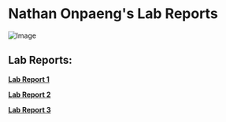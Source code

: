 # Nathan Onpaeng's Lab Reports
![Image](https://crc.losrios.edu//crc/main/img/page-assets/Share-Social-1200x630/cac/business-and-computer-science-social.png)

## Lab Reports: ##
**[Lab Report 1](lab-report-1-week-2.md)**

**[Lab Report 2](lab-report-2-week-4.md)**

**[Lab Report 3](lab-report-3-week-6.md)**